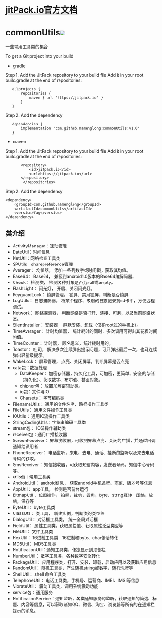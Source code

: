 # [jitPack.io官方文档](https://jitpack.io/docs/ANDROID/)
# commonUtils[![](https://jitpack.io/v/mamenglong/commonUtils.svg)](https://jitpack.io/#mamenglong/commonUtils)
一些常用工具类的集合

To get a Git project into your build:

* gradle
   
Step 1. Add the JitPack repository to your build file
Add it in your root build.gradle at the end of repositories:
 ```
	allprojects {
		repositories { 
			maven { url 'https://jitpack.io' }
		}
	}
 ```
Step 2. Add the dependency
 ```
	dependencies {
		implementation 'com.github.mamenglong:commonUtils:v1.0'
	}
 ```
* maven
   
Step 1. Add the JitPack repository to your build file
Add it in your root build.gradle at the end of repositories:
 ```<repositories>
		<repository>
		    <id>jitpack.io</id>
		    <url>https://jitpack.io</url>
		</repository>
	     </repositories>
 ```
Step 2. Add the dependency

```
<dependency>
    <groupId>com.github.mamenglong</groupId>
    <artifactId>commonUtils</artifactId>
    <version>Tag</version>
</dependency>
```
## 类介绍
 + ActivityManager：活动管理
 + DateUtil：时间信息
 + NetUtil：网络检查工具类
 + SPUtils：sharepreference管理
 + Averager： 均值器， 添加一些列数字或时间戳，获取其均值。
 + Base64： Base64， 兼容到android1.0版本的Base64编解码器。
 + Check： 检测类， 检测各种对象是否为null或empty。
 + FlashLight： 闪光灯， 开启、关闭闪光灯。
 + KeyguardLock： 锁屏管理， 锁屏、禁用锁屏，判断是否锁屏
 + LogUtils： 日志捕获器， 将某个程序、级别的日志记录到sd卡中，方便远程调试。
 + Network： 网络探测器， 判断网络是否打开、连接、可用，以及当前网络状态。
 + SilentInstaller： 安装器， 静默安装、卸载（仅在root过的手机上）。
 + TimeAverager： 计时均值器， 统计耗时的同时，多次调用可得出其花费时间均值。
 + TimeCounter： 计时器， 顾名思义，统计耗时用的。
 + Toastor： 吐司， 解决多次连续弹出提示问题，可只弹出最后一次，也可连续弹出轻量级提示。
 + WakeLock： 屏幕管理， 点亮、关闭屏幕，判断屏幕是否点亮
 + data包：数据处理
   + DataKeeper： 加密存储器，持久化工具，可加密，更简单、安全的存储（持久化）、获取数字、布尔值、甚至对象。
   + chipher包： 放置加解密辅助类。
   + io包：文件与IO
   + Charsets： 字节编码类
 + FilenameUtils： 通用的文件名字、路径操作工具类
 + FileUtils： 通用文件操作工具类
 + IOUtils： 通用IO流操作工具类
 + StringCodingUtils：字符串编码工具类
 + stream包： IO流操作辅助类
 + receiver包：通用广播接收器
 + ScreenReceiver： 屏幕接收器，可收到屏幕点亮、关闭的广播，并通过回调通知给调用者
 + PhoneReceiver： 电话监听，来电、去电、通话、挂断的监听以及来去电话号码的获取。
 + SmsReceiver： 短信接收器，可获取短信内容，发送者号码，短信中心号码等。
 + utils包：常用工具类
  + AndroidUtil： android信息， 获取android手机品牌、商家、版本号等信息
  + AppUtil： app工具， 检测是否前台运行
  + BitmapUtil： 位图操作， 拍照，裁剪，圆角，byte、string互转，压缩，放缩，保存等
  + ByteUtil： byte工具类
  + ClassUtil： 类工具， 新建实例，判断类的类型等
  + DialogUtil： 对话框工具类， 统一全局对话框
  + FieldUtil： 属性工具类，获取属性值、获取属性泛型类型等
  + FileUtil： 文件工具类
  + HexUtil： 16进制工具类，16进制和byte、char像话转化
  + MD5Util： MD5工具类
  + NotificationUtil：通知工具类，便捷显示到顶部栏
  + NumberUtil： 数字工具类，各种数字安全转化
  + PackageUtil： 应用程序类，打开、安装，卸载，启动应用以及获取应用信息
  + RandomUtil： 随机工具类，产生随机string或数字，随机洗牌等
  + ShellUtil： shell 命令工具类
  + TelephoneUtil： 电话工具类，手机号、运营商、IMEI、IMSI等信息
  + VibrateUtil： 震动工具类，调用系统震动功能
 + service包：通用服务
  + NotificationService：通知监听，各类通知服务的监听，获取通知的简述、标题、内容等信息，可以获取诸如QQ、微信、淘宝、浏览器等所有的在通知栏提示的消息。

